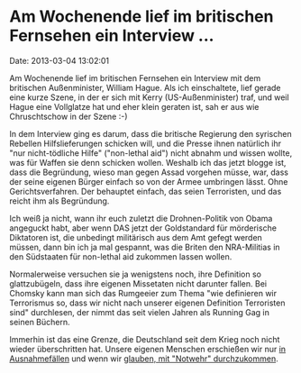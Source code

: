 Am Wochenende lief im britischen Fernsehen ein Interview \...
=============================================================

Date: 2013-03-04 13:02:01

Am Wochenende lief im britischen Fernsehen ein Interview mit dem
britischen Außenminister, William Hague. Als ich einschaltete, lief
gerade eine kurze Szene, in der er sich mit Kerry (US-Außenminister)
traf, und weil Hague eine Vollglatze hat und eher klein geraten ist, sah
er aus wie Chruschtschow in der Szene :-)

In dem Interview ging es darum, dass die britische Regierung den
syrischen Rebellen Hilfslieferungen schicken will, und die Presse ihnen
natürlich ihr \"nur nicht-tödliche Hilfe\" (\"non-lethal aid\") nicht
abnahm und wissen wollte, was für Waffen sie denn schicken wollen.
Weshalb ich das jetzt blogge ist, dass die Begründung, wieso man gegen
Assad vorgehen müsse, war, dass der seine eigenen Bürger einfach so von
der Armee umbringen lässt. Ohne Gerichtsverfahren. Der behauptet
einfach, das seien Terroristen, und das reicht ihm als Begründung.

Ich weiß ja nicht, wann ihr euch zuletzt die Drohnen-Politik von Obama
angeguckt habt, aber wenn DAS jetzt der Goldstandard für mörderische
Diktatoren ist, die unbedingt militärisch aus dem Amt gefegt werden
müssen, dann bin ich ja mal gespannt, was die Briten den NRA-Militias in
den Südstaaten für non-lethal aid zukommen lassen wollen.

Normalerweise versuchen sie ja wenigstens noch, ihre Definition so
glattzubügeln, dass ihre eigenen Missetaten nicht darunter fallen. Bei
Chomsky kann man sich das Rumgeeier zum Thema \"wie definieren wir
Terrorismus so, dass wir nicht nach unserer eigenen Definition
Terroristen sind\" durchlesen, der nimmt das seit vielen Jahren als
Running Gag in seinen Büchern.

Immerhin ist das eine Grenze, die Deutschland seit dem Krieg noch nicht
wieder überschritten hat. Unsere eigenen Menschen erschießen wir nur [in
Ausnahmefällen](http://de.wikipedia.org/wiki/Benno_Ohnesorg) und wenn
wir [glauben, mit \"Notwehr\"
durchzukommen](http://blog.fefe.de/?ts=b44c265e).
